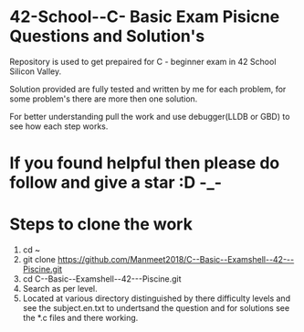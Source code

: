 # 42-School--C- Basic Exam Pisicne Questions and Solution's
Repository is used to get prepaired for C - beginner exam in 42 School Silicon Valley.

Solution provided are fully tested and written by me for each problem, for some problem's there are more then one solution.

For better understanding pull the work and use debugger(LLDB or GBD) to see how each step works. 

# If you found helpful then please do follow and give a star :D -_-

# Steps to clone the work
1. cd ~
2. git clone https://github.com/Manmeet2018/C--Basic--Examshell--42---Piscine.git
3. cd C--Basic--Examshell--42---Piscine.git
4. Search as per level.
5. Located at various directory distinguished by there difficulty levels and see the subject.en.txt to undertsand the question and for solutions see the *.c files and there working.
